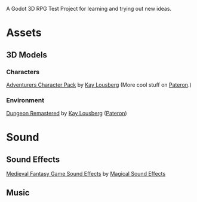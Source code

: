 A Godot 3D RPG Test Project for learning and trying out new ideas.

# Assets #
## 3D Models ##
### Characters ###
[Adventurers Character Pack](https://kaylousberg.itch.io/kaykit-adventurers) by [Kay Lousberg](https://kaylousberg.com/) (More cool stuff on [Pateron](https://www.patreon.com/kaylousberg).)

### Environment ###
[Dungeon Remastered](https://kaylousberg.itch.io/kaykit-dungeon-remastered) by [Kay Lousberg](https://kaylousberg.com/) ([Pateron](https://www.patreon.com/kaylousberg))

# Sound #
## Sound Effects ##
[Medieval Fantasy Game Sound Effects](https://magicsoundeffects.itch.io/medieval-fantasy-game-sound-effects) by [Magical Sound Effects](https://magicsoundeffects.itch.io/)
## Music ##
